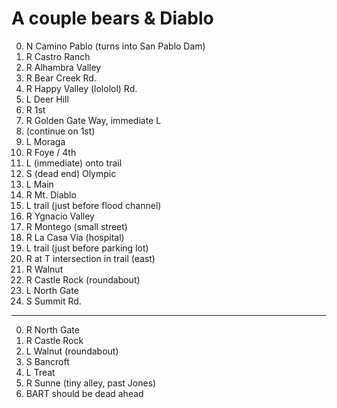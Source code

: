# A couple bears & Diablo

0. N Camino Pablo (turns into San Pablo Dam)
0. R Castro Ranch
0. R Alhambra Valley
0. R Bear Creek Rd.
0. R Happy Valley (lololol) Rd.
0. L Deer Hill
0. R 1st
0. R Golden Gate Way, immediate L
0. (continue on 1st)
0. L Moraga
0. R Foye / 4th
0. L (immediate) onto trail
0. S (dead end) Olympic
0. L Main
0. R Mt. Diablo
0. L trail (just before flood channel)
0. R Ygnacio Valley
0. R Montego (small street)
0. R La Casa Via (hospital)
0. L trail (just before parking lot)
0. R at T intersection in trail (east)
0. R Walnut
0. R Castle Rock (roundabout)
0. L North Gate
0. S Summit Rd.
---------------
0. R North Gate
0. R Castle Rock
0. L Walnut (roundabout)
0. S Bancroft
0. L Treat
0. R Sunne (tiny alley, past Jones)
0. BART should be dead ahead
